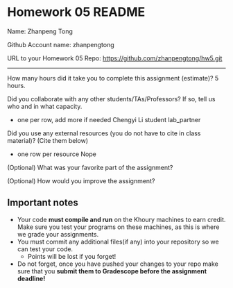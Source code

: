 # Homework 05 README

Name: Zhanpeng Tong

Github Account name: zhanpengtong

URL to your Homework 05 Repo: https://github.com/zhanpengtong/hw5.git

---

How many hours did it take you to complete this assignment (estimate)?  5 hours.

Did you collaborate with any other students/TAs/Professors? If so, tell us who and in what capacity.  
- one per row, add more if needed
  Chengyi Li student lab_partner


Did you use any external resources (you do not have to cite in class material)? (Cite them below)  
- one row per resource
Nope


(Optional) What was your favorite part of the assignment? 

(Optional) How would you improve the assignment? 



## Important notes

* Your code **must compile and run** on the Khoury machines to earn credit. Make sure you test your programs on these machines, as this is where we grade your assignments.
* You must commit any additional files(if any) into your repository so we can test your code.
  * Points will be lost if you forget!
* Do not forget, once you have pushed your changes to your repo make sure that you **submit them to Gradescope before the assignment deadline!**

